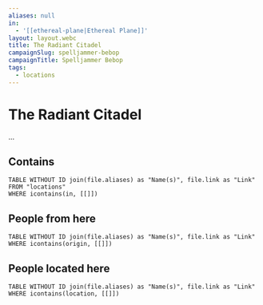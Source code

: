 ```yaml
---
aliases: null
in:
  - '[[ethereal-plane|Ethereal Plane]]'
layout: layout.webc
title: The Radiant Citadel
campaignSlug: spelljammer-bebop
campaignTitle: Spelljammer Bebop
tags:
  - locations
---
```

# The Radiant Citadel

...

## Contains
```dataview
TABLE WITHOUT ID join(file.aliases) as "Name(s)", file.link as "Link"
FROM "locations"
WHERE icontains(in, [[]])
```

## People from here

```dataview
TABLE WITHOUT ID join(file.aliases) as "Name(s)", file.link as "Link"
WHERE icontains(origin, [[]])
```

## People located here

```dataview
TABLE WITHOUT ID join(file.aliases) as "Name(s)", file.link as "Link"
WHERE icontains(location, [[]])
```
